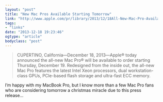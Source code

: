 ```yaml
---
layout: "post"
title: "New Mac Pros Available Starting Tomorrow"
link: "http://www.apple.com/pr/library/2013/12/18All-New-Mac-Pro-Available-Starting-Tomorrow.html"
tags: 
- "links"
date: "2013-12-18 19:23:46"
ogtype: "article"
bodyclass: "post"
---
```


> CUPERTINO, California―December 18, 2013―Apple® today announced the all-new Mac Pro® will be available to order starting Thursday, December 19. Redesigned from the inside out, the all-new Mac Pro features the latest Intel Xeon processors, dual workstation-class GPUs, PCIe-based flash storage and ultra-fast ECC memory.

I’m happy with my MacBook Pro, but I know more than a few Mac Pro fans who are considering tomorrow a christmas miracle due to this press release…